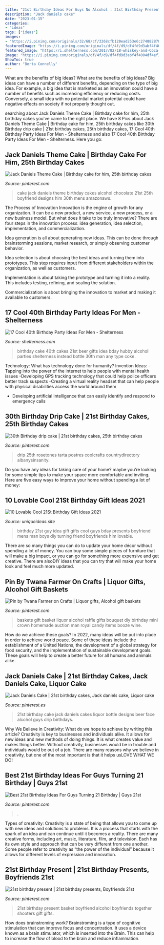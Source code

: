 ```yaml
---
title: "21st Birthday Ideas For Guys No Alcohol : 21st Birthday Present Basket Boyfriend Alcohol Boyfriends Together Shooters Gift Gifts"
description: "Jack daniels cake"
date: "2023-01-15"
categories:
- "ideas"
tags: ["ideas"]
images:
- "https://i.pinimg.com/originals/32/68/cf/3268cfb120ead253e6c2748828787f36.jpg"
featuredImage: "https://i.pinimg.com/originals/df/4f/d9/df4fd9d3abf4f4004df4ef1567aef96d.jpg"
featured_image: "https://i.shelterness.com/2017/02/18-whiskey-and-Coca-Cola-birthday-cake-instead-of-a-traditional-one.jpg"
image: "https://i.pinimg.com/originals/df/4f/d9/df4fd9d3abf4f4004df4ef1567aef96d.jpg"
ShowToc: true
author: "Berta Connelly"
---
```



What are the benefits of big ideas?
What are the benefits of big ideas? Big ideas can have a number of different benefits, depending on the type of big idea. For example, a big idea that is marketed as an innovation could have a number of benefits such as increasing efficiency or reducing costs. Conversely, a small idea with no potential market potential could have negative effects on society if not properly thought out.

	

		
searching about Jack Daniels Theme Cake | Birthday cake for him, 25th birthday cakes you've came to the right place. We have 8 Pics about Jack Daniels Theme Cake | Birthday cake for him, 25th birthday cakes like 30th Birthday drip cake | 21st birthday cakes, 25th birthday cakes, 17 Cool 40th Birthday Party Ideas For Men - Shelterness and also 17 Cool 40th Birthday Party Ideas For Men - Shelterness. Here you go:
		
    
## Jack Daniels Theme Cake | Birthday Cake For Him, 25th Birthday Cakes

<img loading=lazy src="https://i.pinimg.com/originals/20/fd/6d/20fd6d98ad5923cfe5b989335d384c39.png" onerror="this.onerror=null;this.src='https://tse1.mm.bing.net/th?id=OIP.q-rM8sReLekyNbvwWjAPlAAAAA&amp;pid=15.1';" alt="Jack Daniels Theme Cake | Birthday cake for him, 25th birthday cakes">

_Source: pinterest.com_

>cake jack daniels theme birthday cakes alcohol chocolate 21st 25th boyfriend designs him 30th mens amazonaws. 

	

The Process of Innovation
Innovation is the engine of growth for any organization. It can be a new product, a new service, a new process, or a new business model. But what does it take to be truly innovative?
There are four steps in the innovation process: idea generation, idea selection, implementation, and commercialization.

Idea generation is all about generating new ideas. This can be done through brainstorming sessions, market research, or simply observing customer behavior.

Idea selection is about choosing the best ideas and turning them into prototypes. This step requires input from different stakeholders within the organization, as well as customers.

Implementation is about taking the prototype and turning it into a reality. This includes testing, refining, and scaling the solution.

Commercialization is about bringing the innovation to market and making it available to customers.

    
## 17 Cool 40th Birthday Party Ideas For Men - Shelterness

<img loading=lazy src="https://i.shelterness.com/2017/02/18-whiskey-and-Coca-Cola-birthday-cake-instead-of-a-traditional-one.jpg" onerror="this.onerror=null;this.src='https://tse4.mm.bing.net/th?id=OIP.jZD0jusz5GGGpE61CO-_vQHaJ4&amp;pid=15.1';" alt="17 Cool 40th Birthday Party Ideas For Men - Shelterness">

_Source: shelterness.com_

>birthday cake 40th cakes 21st beer gifts idea bday hubby alcohol parties shelterness instead bottle 30th man any type coke. 

	

Technology: What has technology done for humanity?
Invention Ideas: 
-Tapping into the power of the internet to help people with mental health issues 
-Developing GPS tracking technology that could help police officers better track suspects 
-Creating a virtual reality headset that can help people with physical disabilities access the world around them 
- Developing artificial intelligence that can easily identify and respond to emergency calls

    
## 30th Birthday Drip Cake | 21st Birthday Cakes, 25th Birthday Cakes

<img loading=lazy src="https://i.pinimg.com/originals/df/4f/d9/df4fd9d3abf4f4004df4ef1567aef96d.jpg" onerror="this.onerror=null;this.src='https://tse1.mm.bing.net/th?id=OIP.XpS8H52moynm2p3ggASx9wHaJ6&amp;pid=15.1';" alt="30th Birthday drip cake | 21st birthday cakes, 25th birthday cakes">

_Source: pinterest.com_

>drip 25th rosetones tarta postres coolcrafts countrydirectory albanysinsanity. 

	

Do you have any ideas for taking care of your home? maybe you’re looking for some simple tips to make your space more comfortable and inviting. Here are five easy ways to improve your home without spending a lot of money:

    
## 10 Lovable Cool 21St Birthday Gift Ideas 2021

<img loading=lazy src="https://www.uniqueideas.site/wp-content/uploads/21st-birthday-idea-for-a-guy-boys-pinterest-21st-birthday.jpg" onerror="this.onerror=null;this.src='https://tse3.mm.bing.net/th?id=OIP.t6HCEs2FL2NJl9jepc7zmAHaJ4&amp;pid=15.1';" alt="10 Lovable Cool 21St Birthday Gift Ideas 2021">

_Source: uniqueideas.site_

>birthday 21st guy idea gift gifts cool guys bday presents boyfriend mens man boys diy turning friend boyfriends him lovable. 

	

There are so many things you can do to update your home décor without spending a lot of money. You can buy some simple pieces of furniture that will make a big impact, or you can go for something more expensive and get creative. There are alsoDIY ideas that you can try that will make your home look and feel much more updated.

    
## Pin By Twana Farmer On Crafts | Liquor Gifts, Alcohol Gift Baskets

<img loading=lazy src="https://i.pinimg.com/originals/32/68/cf/3268cfb120ead253e6c2748828787f36.jpg" onerror="this.onerror=null;this.src='https://tse1.mm.bing.net/th?id=OIP.Rvd4wU15FpTRjhSpEsombwHaJ3&amp;pid=15.1';" alt="Pin by Twana Farmer on Crafts | Liquor gifts, Alcohol gift baskets">

_Source: pinterest.com_

>baskets gift basket liquor alcohol raffle gifts bouquet diy birthday mini crown homemade auction man royal candy items booze wine. 

	

How do we achieve these goals?
In 2022, many ideas will be put into place in order to achieve world peace. Some of these ideas include the establishment of a United Nations, the development of a global strategy for food security, and the implementation of sustainable development goals. These goals will help to create a better future for all humans and animals alike.

    
## Jack Daniels Cake | 21st Birthday Cakes, Jack Daniels Cake, Liquor Cake

<img loading=lazy src="https://i.pinimg.com/originals/1f/f3/4a/1ff34a8ed90929f2ddfaeb9f738e36c9.jpg" onerror="this.onerror=null;this.src='https://tse3.mm.bing.net/th?id=OIP.D-_G4PqMs9dxGk6st1SYnQHaLH&amp;pid=15.1';" alt="Jack Daniels Cake | 21st birthday cakes, Jack daniels cake, Liquor cake">

_Source: pinterest.es_

>21st birthday cake jack daniels cakes liquor bottle designs beer face alcohol guys drip birthdays. 

	

Why We Believe in Creativity: What do we hope to achieve by writing this article?
Creativity is key to businesses and individuals alike. It allows for new ideas and new methods of doing things. It is what creates value and makes things better. Without creativity, businesses would be in trouble and individuals would be out of a job. There are many reasons why we believe in creativity, but one of the most important is that it helps usLOVE WHAT WE DO!

    
## Best 21st Birthday Ideas For Guys Turning 21 Birthday | Guys 21st

<img loading=lazy src="https://i.pinimg.com/736x/51/2c/b9/512cb94987ae309a4b95f8999e9f9bf7.jpg" onerror="this.onerror=null;this.src='https://tse2.mm.bing.net/th?id=OIP.xbvJbHQIoOI_jKfwinasOQHaK-&amp;pid=15.1';" alt="Best 21st Birthday Ideas For Guys Turning 21 Birthday | Guys 21st">

_Source: pinterest.com_

>. 

	

Types of creativity:
Creativity is a state of being that allows you to come up with new ideas and solutions to problems. It is a process that starts with the spark of an idea and can continue until it becomes a reality. There are many creative forms, including art, music, literature, film, and television. Each has its own style and approach that can be very different from one another. Some people refer to creativity as “the power of the individual” because it allows for different levels of expression and innovation.

    
## 21st Birthday Present | 21st Birthday Presents, Boyfriends 21st

<img loading=lazy src="https://i.pinimg.com/originals/ad/e8/6c/ade86c1d5e1af188e145996e457b007a.jpg" onerror="this.onerror=null;this.src='https://tse3.mm.bing.net/th?id=OIP._A0THHuiD8aJ-_BwIDMg-wHaJ4&amp;pid=15.1';" alt="21st birthday present | 21st birthday presents, Boyfriends 21st">

_Source: pinterest.com_

>21st birthday present basket boyfriend alcohol boyfriends together shooters gift gifts. 

	

How does brainstroming work?
Brainstroming is a type of cognitive stimulation that can improve focus and concentration. It uses a device known as a brain stimulator, which is inserted into the Brain. This can help to increase the flow of blood to the brain and reduce inflammation.

